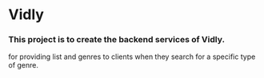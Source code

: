 # Vidly
### This project is to create the backend services of Vidly.
for providing list and genres to clients when they search for a specific type of genre.

